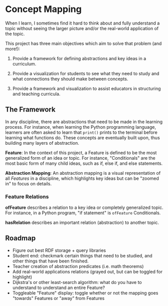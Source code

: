# Concept Mapping

When I learn, I sometimes find it hard to think about and fully
understand a topic without seeing the larger picture and/or the 
real-world application of the topic.

This project has three main objectives which aim to solve that problem (and more!):

1. Provide a framework for defining abstractions and key ideas in
a curriculum.

2. Provide a visualization for students to see what they need
to study and what connections they should make between concepts.

3. Provide a framework and visualization to assist
educators in structuring and teaching curricula.

## The Framework

In any discipline, there are abstractions that need to be made in
the learning process. For instance, when learning the Python
programming language, learners are often asked to learn that `print()`
prints to the terminal before learning what functions do. 
These concepts are eventually built upon, thus building many
layers of abstraction.

**Feature**: In the context of this project, a Feature is defined
to be the most generalized form of an idea or topic. For instance,
"Conditionals" are the most basic form of many child ideas, such
as if, else if, and else statements.

**Abstraction Mapping**: An abstraction mapping is a visual representation of all
*Features* in a discipline, which highlights key ideas but can be "zoomed in" to 
focus on details.

### Feature Relations

**ofFeature** describes a relation to a key idea or completely
generalized topic. For instance, in a Python program, "if statement"
is `ofFeature` Conditionals.

**hasRelation** describes an important relation (abstraction) to
another topic.

## Roadmap
- Figure out best RDF storage + query libraries
- Student end: checkmark certain things that need to be studied, and other things that have been finished.
- Teacher creation of abstraction predicates (i.e. math theorems)
- Add real-world applications relations (grayed out, but can be toggled for highlight)
- Dijkstra's or other least-search algorithm: what do you have to understand to understand an entire Feature?
- Toggleable "Feature" display: toggle whether or not the mapping goes "towards" Features or "away" from Features
